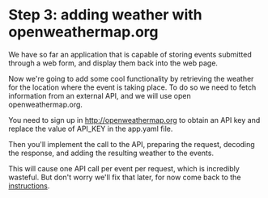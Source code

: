 # Step 3: adding weather with openweathermap.org

We have so far an application that is capable of storing events submitted
through a web form, and display them back into the web page.

Now we're going to add some cool functionality by retrieving the weather for
the location where the event is taking place. To do so we need to fetch
information from an external API, and we will use open openweathermap.org.

You need to sign up in http://openweathermap.org to obtain an API key and replace the
value of API_KEY in the app.yaml file.

Then you'll implement the call to the API, preparing the request, decoding the
response, and adding the resulting weather to the events.

This will cause one API call per event per request, which is incredibly wasteful.
But don't worry we'll fix that later, for now come back to the
[instructions](../../section08/README.md#congratulations).
